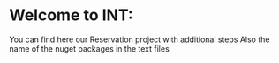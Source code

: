 # **Welcome to INT:**

You can find here our Reservation project with additional steps
Also the name of the nuget packages in the text files
